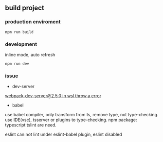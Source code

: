 ## build project

### production enviroment
```
npm run build
```

### development
inline mode, auto refresh
```
npm run dev
```

### issue
* dev-server

[webpack-dev-server@2.5.0 in wsl throw a error](https://github.com/webpack/webpack-dev-server/issues/955)
* babel

use babel compiler, only transform from ts, remove type, not type-checking. use IDE(vsc), tsserver or plugins to type-checking.
npm package: typescript tslint are need.

eslint can not lint under eslint-babel plugin, eslint disabled

